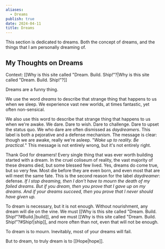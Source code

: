 ```yaml
---
aliases:
  - Dreams
publish: true
date: 2024-04-11
title: Dreams
---
```

This section is dedicated to dreams. Both the concept of dreams, and the things that I am personally dreaming of.

## My Thoughts on Dreams
Context: [[Why is this site called "Dream. Build. Ship!"?|Why is this site called "Dream. Build. Ship!"?]]

Dreams are a funny thing.

We use the word *dreams* to describe that strange thing that happens to us when we sleep. We experience vast new worlds, at times fantastic, yet often non-sensical. 

We also use this word to describe that strange thing that happens to us when we're awake. We dare. Dare to wish. Dare to challenge. Dare to upset the status quo. We who dare are often dismissed as *daydreamers*. This label is both a pejorative and a defense mechanism. The message is clear: though we are awake, really we're asleep. "*Wake up to reality. Be practical.*" This message is not entirely wrong, but it's not entirely right. 

Thank God for dreamers! Every single thing that was ever worth building started with a dream. In the cruel coliseum of reality, the vast majority of these dreams died, but some blessed few lived. Yes, dreams do come true, but so very few. Most die before they are even born, and even most that are will meet the same fate. This is the second reason for the label *daydreamer*: defense. *If I stop dreaming, then I don't have to mourn the death of my failed dreams. But if you dream, then you prove that I gave up on my dreams. And if your dreams succeed, then you prove that I never should have given up.*

To dream is necessary, but it is not enough. Without nourishment, any dream will die on the vine. We must [[Why is this site called "Dream. Build. Ship!"?#Build.|build]], and we must [[Why is this site called "Dream. Build. Ship!"?#Ship!|ship]], and more often than not, even that will not be enough. 

To dream is to mourn. Inevitably, most of your dreams will fail. 

But to dream, to truly dream is to [[Hope|hope]]. 